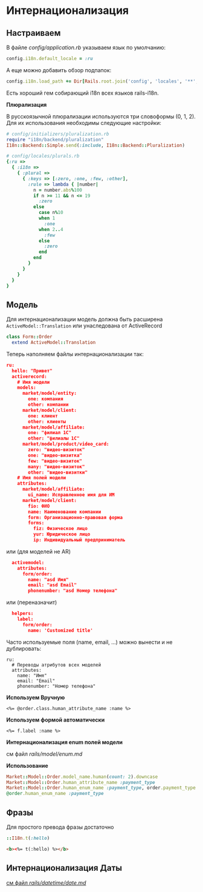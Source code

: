 # Интернационализация

## Настраиваем

В файле _config/application.rb_ указываем язык по умолчанию:

```ruby
config.i18n.default_locale = :ru
```

А еще можно добавить обзор подпапок:

```ruby
config.i18n.load_path += Dir[Rails.root.join('config', 'locales', '**', '*.{rb,yml}')]
```

Есть хороший гем собирающий i18n всех языков rails-i18n.

__Плюрализация__

В русскоязычной плюрализации используются три словоформы (0, 1, 2). Для их
использования необходимы следующие настройки:

```rb
# config/initializers/pluralization.rb
require "i18n/backend/pluralization" 
I18n::Backend::Simple.send(:include, I18n::Backend::Pluralization)

# config/locales/plurals.rb
{:ru => 
  { :i18n => 
    { :plural => 
      { :keys => [:zero, :one, :few, :other],
        :rule => lambda { |number| 
          n = number.abs%100
          if n >= 11 && n <= 19
            :zero
          else
            case n%10
            when 1
              :one
            when 2..4
              :few
            else
              :zero
            end
          end
        } 
      } 
    } 
  } 
}
```


## Модель

Для интернационализации модель должна быть расширена `ActiveModel::Translation` или унаследована от ActiveRecord

```ruby
class Form::Order
  extend ActiveModel::Translation
```

Теперь наполняем файлы интернационализации так:

```json
ru:
  hello: "Привет"
  activerecord:
    # Имя модели
    models:
      market/model/entity:
        one: компания
        other: компании
      market/model/client:
        one: клиент
        other: клиенты
      market/model/affiliate:
        one: "филиал 1С"
        other: "филиалы 1С"
      market/model/product/video_card:
        zero: "видео-визиток"
        one: "видео-визитка"
        few: "видео-визиток"
        many: "видео-визиток"
        other: "видео-визитки"
    # Имя полей модели
    attributes:
      market/model/affiliate:
        ui_name: Исправленное имя для ИМ
      market/model/client:
        fio: ФИО
        name: Наименование компании
        form: Организационно-правовая форма
        forms:
          fiz: Физическое лицо
          yur: Юридическое лицо
          ip: Индивидуальный предприниматель
```

или (для моделей не AR)

```json
  activemodel:
    attributes:
      form/order:
        name: "asd Имя"
        email: "asd Email"
        phonenumber: "asd Номер телефона"
```

или (переназначит)

```json
  helpers:
    label:
      form/order:
        name: 'Customized title'
```

Часто используемые поля (name, email, …) можно вынести и не дублировать:

```
ru:
  # Переводы атрибутов всех моделей
  attributes:
    name: "Имя"
    email: "Email"
    phonenumber: "Номер телефона"
```

__Используем Вручную__

`<%= @order.class.human_attribute_name :name %>`

__Используем формой автоматически__

`<%= f.label :name %>`

__Интернационализация enum полей модели__

см файл _rails/model/enum.md_

__Использование__

```ruby
Market::Model::Order.model_name.human(count: 2).downcase
Market::Model::Order.human_attribute_name :payment_type
Market::Model::Order.human_enum_name :payment_type, order.payment_type.to_sym
@order.human_enum_name :payment_type
```


## Фразы

Для простого превода фразы достаточно

```ruby
::I18n.t(:hello)
```
```html
<b><%= t(:hello) %></b>
```


## Интернационализация Даты

[см файл _rails/datetime/date.md_](../datetime/date.md)
